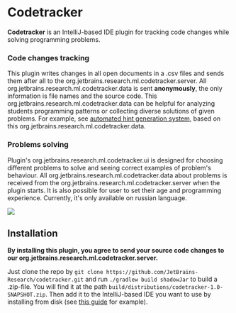 # Codetracker

**Codetracker** is an IntelliJ-based IDE plugin for tracking code changes while solving programming problems.

### Code changes tracking

This plugin writes changes in all open documents in a .csv files and sends them after all to the org.jetbrains.research.ml.codetracker.server. All org.jetbrains.research.ml.codetracker.data is sent **anonymously**, the only information is file names and the source code. This org.jetbrains.research.ml.codetracker.data can be helpful for analyzing students programming patterns or collecting diverse solutions of given problems. For example, see [automated hint generation system](https://github.com/JetBrains-Research/codetracker-org.jetbrains.research.ml.codetracker.data), based on this org.jetbrains.research.ml.codetracker.data.

### Problems solving

Plugin's org.jetbrains.research.ml.codetracker.ui is designed for choosing different problems to solve and seeing correct examples of problem's behaviour. All org.jetbrains.research.ml.codetracker.data about problems is received from the org.jetbrains.research.ml.codetracker.server when the plugin starts. 
It is also possible for user to set their age and programming experience. Currently, it's only available on russian language. 


![](readme-img/codetracker-org.jetbrains.research.ml.codetracker.ui.png)

## Installation

**By installing this plugin, you agree to send your source code changes to our org.jetbrains.research.ml.codetracker.server.**

Just clone the repo by `git clone https://github.com/JetBrains-Research/codetracker.git` and run `./gradlew build shadowJar` to build a .zip-file. You will find it at the path `build/distributions/codetracker-1.0-SNAPSHOT.zip`. Then add it to the IntelliJ-based IDE you want to use by installing from disk (see [this guide](https://www.jetbrains.com/help/idea/managing-plugins.html#install_plugin_from_disk) for example). 

